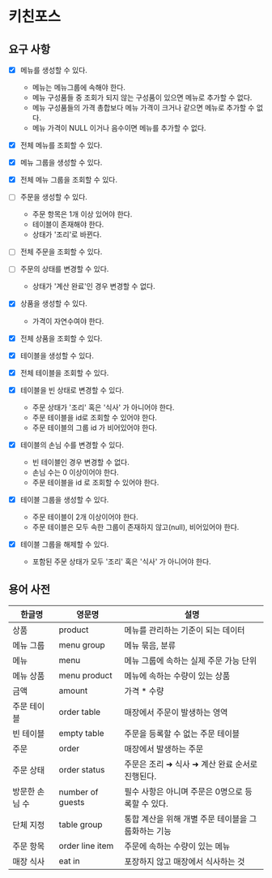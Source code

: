 # 키친포스

## 요구 사항
- [X] 메뉴를 생성할 수 있다.
  - 메뉴는 메뉴그룹에 속해야 한다.
  - 메뉴 구성품들 중 조회가 되지 않는 구성품이 있으면 메뉴로 추가할 수 없다.
  - 메뉴 구성품들의 가격 총합보다 메뉴 가격이 크거나 같으면 메뉴로 추가할 수 없다.
  - 메뉴 가격이 NULL 이거나 음수이면 메뉴를 추가할 수 없다.
- [X] 전체 메뉴를 조회할 수 있다.

- [X] 메뉴 그룹을 생성할 수 있다.
- [X] 전체 메뉴 그룹을 조회할 수 있다.

- [ ] 주문을 생성할 수 있다.
  - 주문 항목은 1개 이상 있어야 한다.
  - 테이블이 존재해야 한다.
  - 상태가 '조리'로 바뀐다.
- [ ] 전체 주문을 조회할 수 있다.
- [ ] 주문의 상태를 변경할 수 있다.
  - 상태가 '계산 완료'인 경우 변경할 수 없다.

- [X] 상품을 생성할 수 있다.
    - 가격이 자연수여야 한다.
- [X] 전체 상품을 조회할 수 있다.

- [X] 테이블을 생성할 수 있다.
- [X] 전체 테이블을 조회할 수 있다.
- [X] 테이블을 빈 상태로 변경할 수 있다.
    - 주문 상태가 '조리' 혹은 '식사' 가 아니어야 한다.
    - 주문 테이블을 id로 조회할 수 있어야 한다.
    - 주문 테이블의 그룹 id 가 비어있어야 한다.
- [X] 테이블의 손님 수를 변경할 수 있다.
    - 빈 테이블인 경우 변경할 수 없다.
    - 손님 수는 0 이상이어야 한다.
    - 주문 테이블을 id 로 조회할 수 있어야 한다. 

- [X] 테이블 그룹을 생성할 수 있다.
    - 주문 테이블이 2개 이상이어야 한다.
    - 주문 테이블은 모두 속한 그룹이 존재하지 않고(null), 비어있어야 한다.
- [X] 테이블 그룹을 해제할 수 있다.
    - 포함된 주문 상태가 모두 '조리' 혹은 '식사' 가 아니어야 한다. 

## 용어 사전

| 한글명 | 영문명 | 설명 |
| --- | --- | --- |
| 상품 | product | 메뉴를 관리하는 기준이 되는 데이터 |
| 메뉴 그룹 | menu group | 메뉴 묶음, 분류 |
| 메뉴 | menu | 메뉴 그룹에 속하는 실제 주문 가능 단위 |
| 메뉴 상품 | menu product | 메뉴에 속하는 수량이 있는 상품 |
| 금액 | amount | 가격 * 수량 |
| 주문 테이블 | order table | 매장에서 주문이 발생하는 영역 |
| 빈 테이블 | empty table | 주문을 등록할 수 없는 주문 테이블 |
| 주문 | order | 매장에서 발생하는 주문 |
| 주문 상태 | order status | 주문은 조리 ➜ 식사 ➜ 계산 완료 순서로 진행된다. |
| 방문한 손님 수 | number of guests | 필수 사항은 아니며 주문은 0명으로 등록할 수 있다. |
| 단체 지정 | table group | 통합 계산을 위해 개별 주문 테이블을 그룹화하는 기능 |
| 주문 항목 | order line item | 주문에 속하는 수량이 있는 메뉴 |
| 매장 식사 | eat in | 포장하지 않고 매장에서 식사하는 것 |
